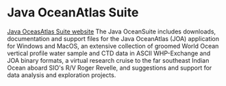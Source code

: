 # Java OceanAtlas Suite
[Java OceasAtlas Suite website](https://joa.ucsd.edu) The Java OceanSuite includes downloads, documentation and support files for the Java OceanAtlas (JOA) application for Windows and MacOS, an extensive collection of groomed World Ocean vertical profile water sample and CTD data in ASCII WHP-Exchange and JOA binary formats, a virtual research cruise to the far southeast Indian Ocean aboard SIO's R/V Roger Revelle, and suggestions and support for data analysis and exploration projects.
